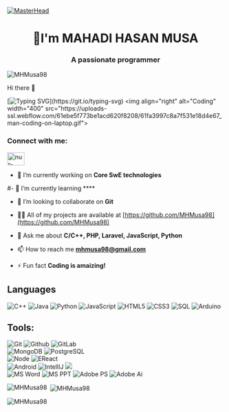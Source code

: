 <!---
MHMusa98/MHMusa98 is a ✨ special ✨ repository because its `README.md` (this file) appears on your GitHub profile.
You can click the Preview link to take a look at your changes.
--->
[![MasterHead](https://mir-s3-cdn-cf.behance.net/project_modules/max_1200/79731568097599.5b50bca477735.jpg)](https://MHMusa98.io)
<h1 align="center">👀I'm MAHADI HASAN MUSA</h1>
<h3 align="center">A passionate programmer</h3>
<p align="left"> <img src="https://komarev.com/ghpvc/?username=MHMusa98&label=Profile%20views&color=0e75b6&style=flat" alt="MHMusa98" /> </p>
Hi there 👋


[![Typing SVG](https://readme-typing-svg.herokuapp.com?font=Inter&weight=700&pause=1000&width=435&lines=MAHADI+HASAN+MUSA;)](https://git.io/typing-svg)
<img align="right" alt="Coding" width="400" src="https://uploads-ssl.webflow.com/61ebe5f773be1acd620f8208/61fa3997c8a7f531e18d4e67_man-coding-on-laptop.gif">
<h3 align="left">Connect with me:</h3>
<p align="left">
<a href="https://linkedin.com/in/mahadi-hasan-musa-6209ab17b" target="blank"><img align="center" src="https://raw.githubusercontent.com/rahuldkjain/github-profile-readme-generator/master/src/images/icons/Social/linked-in-alt.svg" alt="nur-nahian" height="30" width="40" /></a>
</p>

- 🔭 I’m currently working on **Core SwE technologies** 

#- 🌱 I’m currently learning ****

- 👯 I’m looking to collaborate on **Git**

- 👨‍💻 All of my projects are available at [https://github.com/MHMusa98](https://github.com/MHMusa98)

- 💬 Ask me about **C/C++, PHP, Laravel, JavaScript, Python**

- 📫 How to reach me **mhmusa98@gmail.com**

- ⚡ Fun fact **Coding is amaizing!**

## Languages

![C++](https://img.shields.io/badge/-C++-000000?style=flat&logo=c%2B%2B)
![Java](https://img.shields.io/badge/-Java-000000?style=flat&logo=java)
![Python](https://img.shields.io/badge/-Python-000000?style=flat&logo=python)
![JavaScript](https://img.shields.io/badge/-JavaScript-000000?style=flat&logo=javascript)
![HTML5](https://img.shields.io/badge/-HTML5-000000?style=flat&logo=html5)
![CSS3](https://img.shields.io/badge/-CSS-000000?style=flat&logo=css3)
![SQL](https://img.shields.io/badge/-SQL-000000?style=flat&logo=mysql)
![Arduino](https://img.shields.io/badge/-Arduino-000000?style=flat&logo=arduino)
## Tools:

![Git](https://img.shields.io/badge/-Git-000000?style=flat&logo=git)
![Github](https://img.shields.io/badge/-Github-000000?style=flat&logo=github)
![GitLab](https://img.shields.io/badge/-Gitlab-000000?style=flat&logo=gitlab) <br />
![MongoDB](https://img.shields.io/badge/-MongoDB-000000?style=flat&logo=mongodb)
![PostgreSQL](https://img.shields.io/badge/-PostgreSQL-000000?style=flat&logo=postgresql) <br />
![Node](https://img.shields.io/badge/-Node-000000?style=flat&logo=node.js)
![EReact](https://img.shields.io/badge/-React-000000?style=flat&logo=react) <br />
![Android](https://img.shields.io/badge/-Android-000000?style=flat&logo=android)
![IntellIJ](https://img.shields.io/badge/-IntellIJ%20IDEA-000000?style=flat&logo=intellij%20idea) ![](https://img.shields.io/badge/-Webstorm-000000?style=flat&logo=webstorm)<br />
![MS Word](https://img.shields.io/badge/-MS%20Word-000000?style=flat&logo=microsoft%20word)
![MS PPT](https://img.shields.io/badge/-MS%20Powerpoint-000000?style=flat&logo=microsoft%20powerpoint)
![Adobe PS](https://img.shields.io/badge/-Adobe%20Photoshop-000000?style=flat&logo=adobe%20photoshop)
![Adobe Ai](https://img.shields.io/badge/-Adobe%20Illustrator-000000?style=flat&logo=adobe%20illustrator)

<p><img align="left" src="https://github-readme-stats.vercel.app/api/top-langs?username=MHMusa98&show_icons=true&locale=en&layout=compact&theme=tokyonight" alt="MHMusa98" /></p>
<p>&nbsp;<img align="center" src="https://github-readme-stats.vercel.app/api?username=MHMusa98&show_icons=true&locale=en&theme=tokyonight" alt="MHMusa98" /></p>

<p><img align="center" src="https://github-readme-streak-stats.herokuapp.com/?user=MHMusa98&&theme=tokyonight" alt="MHMusa98" /></p>



